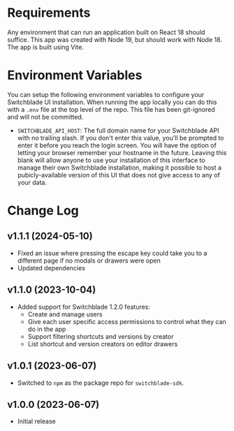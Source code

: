 # Requirements

Any environment that can run an application built on React 18 should suffice. This app was created with Node 19, but should work with Node 18. The app is built using Vite.

# Environment Variables

You can setup the following environment variables to configure your Switchblade UI installation. When running the app locally you can do this with a `.env` file at the top level of the repo. This file has been git-ignored and will not be committed.

- `SWITCHBLADE_API_HOST`: The full domain name for your Switchblade API with no trailing slash. If you don't enter this value, you'll be prompted to enter it before you reach the login screen. You will have the option of letting your browser remember your hostname in the future. Leaving this blank will allow anyone to use your installation of this interface to manage their own Switchblade installation, making it possible to host a pubicly-available version of this UI that does not give access to any of your data.

# Change Log

## v1.1.1 (2024-05-10)
- Fixed an issue where pressing the escape key could take you to a different page if no modals or drawers were open
- Updated dependencies

## v1.1.0 (2023-10-04)
- Added support for Switchblade 1.2.0 features:
  - Create and manage users
  - Give each user specific access permissions to control what they can do in the app
  - Support filtering shortcuts and versions by creator
  - List shortcut and version creators on editor drawers

## v1.0.1 (2023-06-07)
- Switched to `npm` as the package repo for `switchblade-sdk`.

## v1.0.0 (2023-06-07)
- Initial release
